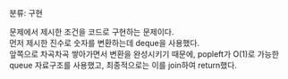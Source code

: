 분류: 구현

문제에서 제시한 조건을 코드로 구현하는 문제이다.  
먼저 제시한 진수로 숫자를 변환하는데 deque을 사용했다.  
앞쪽으로 차곡차곡 쌓아가면서 변환을 완성시키기 때문에, popleft가 O(1)로 가능한 queue 자료구조를 사용했고, 최종적으로는 이를 join하여 return했다.
